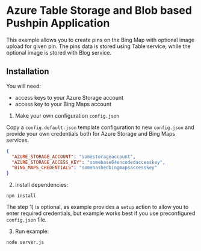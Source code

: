 # Azure Table Storage and Blob based Pushpin Application

This example allows you to create pins on the Bing Map with optional image upload for given pin. The pins data is stored using Table service, while the optional image is stored with Blog service.

## Installation

You will need:
- access keys to your Azure Storage account
- access key to your Bing Maps account

1) Make your own configuration `config.json`

Copy a `config.default.json` template configuration to new `config.json` and provide your own credentials both for Azure Storage and Bing Maps services.

```json
{
  "AZURE_STORAGE_ACCOUNT": "somestorageaccount",
  "AZURE_STORAGE_ACCESS_KEY": "somebase64encodedaccesskey",
  "BING_MAPS_CREDENTIALS": "somehashedbingmapsaccesskey"
}
```

2) Install dependencies:
```
npm install
```

The step 1) is optional, as example provides a `setup` action to allow you to enter required credentials, but example works best if you use preconfigured `config.json` file.

3) Run example:

```
node server.js
```

